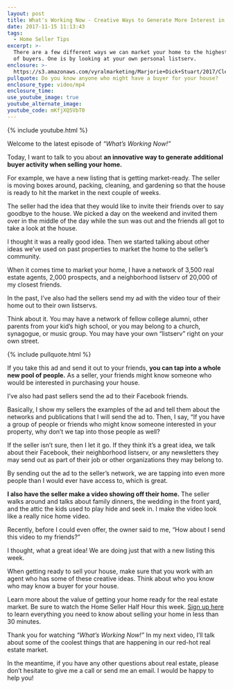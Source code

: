 ```yaml
---
layout: post
title: What's Working Now - Creative Ways to Generate More Interest in Your Home
date: 2017-11-15 11:13:43
tags:
  - Home Seller Tips
excerpt: >-
  There are a few different ways we can market your home to the highest number
  of buyers. One is by looking at your own personal listserv.
enclosure: >-
  https://s3.amazonaws.com/vyralmarketing/Marjorie+Dick+Stuart/2017/Cleveland+Park+Real+Estate-+Innovation+in+Generating+Activity.mp4
pullquote: Do you know anyone who might have a buyer for your house?
enclosure_type: video/mp4
enclosure_time:
use_youtube_image: true
youtube_alternate_image:
youtube_code: mKfjXQ5VbT0
---
```



{% include youtube.html %}

Welcome to the latest episode of *“What’s Working Now!”*&nbsp;

Today, I want to talk to you about **an innovative way to generate additional buyer activity when selling your home.**&nbsp;

For example, we have a new listing that is getting market-ready. The seller is moving boxes around, packing, cleaning, and gardening so that the house is ready to hit the market in the next couple of weeks.&nbsp;

The seller had the idea that they would like to invite their friends over to say goodbye to the house. We picked a day on the weekend and invited them over in the middle of the day while the sun was out and the friends all got to take a look at the house.&nbsp;

I thought it was a really good idea. Then we started talking about other ideas we’ve used on past properties to market the home to the seller’s community.&nbsp;

When it comes time to market your home, I have a network of 3,500 real estate agents, 2,000 prospects, and a neighborhood listserv of 20,000 of my closest friends.&nbsp;

In the past, I’ve also had the sellers send my ad with the video tour of their home out to their own listservs.&nbsp;

Think about it. You may have a network of fellow college alumni, other parents from your kid’s high school, or you may belong to a church, synagogue, or music group. You may have your own “listserv” right on your own street.&nbsp;

{% include pullquote.html %}

If you take this ad and send it out to your friends, **you can tap into a whole new pool of people.** As a seller, your friends might know someone who would be interested in purchasing your house.&nbsp;

I’ve also had past sellers send the ad to their Facebook friends.&nbsp;

Basically, I show my sellers the examples of the ad and tell them about the networks and publications that I will send the ad to. Then, I say, “If you have a group of people or friends who might know someone interested in your property, why don’t we tap into those people as well?&nbsp;

If the seller isn’t sure, then I let it go. If they think it’s a great idea, we talk about their Facebook, their neighborhood listserv, or any newsletters they may send out as part of their job or other organizations they may belong to.&nbsp;

By sending out the ad to the seller’s network, we are tapping into even more people than I would ever have access to, which is great.&nbsp;

**I also have the seller make a video showing off their home.** The seller walks around and talks about family dinners, the wedding in the front yard, and the attic the kids used to play hide and seek in. I make the video look like a really nice home video.&nbsp;

Recently, before I could even offer, the owner said to me, “How about I send this video to my friends?”&nbsp;

I thought, what a great idea! We are doing just that with a new listing this week.&nbsp;

When getting ready to sell your house, make sure that you work with an agent who has some of these creative ideas. Think about who you know who may know a buyer for your house.&nbsp;

Learn more about the value of getting your home ready for the real estate market. Be sure to watch the Home Seller Half Hour this week. <u>Sign up here</u> to learn everything you need to know about selling your home in less than 30 minutes.&nbsp;

Thank you for watching *“What’s Working Now!”* In my next video, I’ll talk about some of the coolest things that are happening in our red-hot real estate market.&nbsp;

In the meantime, if you have any other questions about real estate, please don’t hesitate to give me a call or send me an email. I would be happy to help you!
